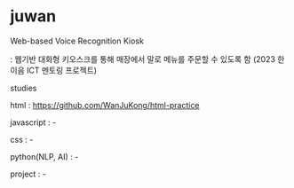 # juwan
Web-based Voice Recognition Kiosk

: 웹기반 대화형 키오스크를 통해 매장에서 말로 메뉴를 주문할 수 있도록 함 (2023 한이음 ICT 멘토링 프로젝트)


studies

html : https://github.com/WanJuKong/html-practice

javascript : -

css : -

python(NLP, AI) : -


project : -
